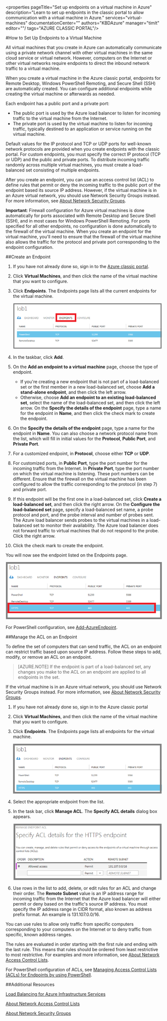<properties 
	pageTitle="Set up endpoints on a virtual machine in Azure" 
	description="Learn to set up endpoints in the classic portal to allow communication with a virtual machine in Azure." 
	services="virtual-machines" 
	documentationCenter="" 
	authors="KBDAzure" 
	manager="timlt" 
	editor=""/
	tags="AZURE CLASSIC PORTAL"/>

<tags 
	ms.service="virtual-machines" 
	ms.workload="infrastructure-services" 
	ms.tgt_pltfrm="na" 
	ms.devlang="na" 
	ms.topic="article" 
	ms.date="04/27/2015" 
	ms.author="kathydav"/>

#How to Set Up Endpoints to a Virtual Machine

All virtual machines that you create in Azure can automatically communicate using a private network channel with other virtual machines in the same cloud service or virtual network. However, computers on the Internet or other virtual networks require endpoints to direct the inbound network traffic to a virtual machine.

When you create a virtual machine in the Azure classic portal, endpoints for Remote Desktop, Windows PowerShell Remoting, and Secure Shell (SSH) are automatically created. You can configure additional endpoints while creating the virtual machine or afterwards as needed. 

Each endpoint has a public port and a private port:

- The public port is used by the Azure load balancer to listen for incoming traffic to the virtual machine from the Internet. 
- The private port is used by the virtual machine to listen for incoming traffic, typically destined to an application or service running on the virtual machine.

Default values for the IP protocol and TCP or UDP ports for well-known network protocols are provided when you create endpoints with the classic portal. For custom endpoints, you must specify the correct IP protocol (TCP or UDP) and the public and private ports. To distribute incoming traffic randomly across multiple virtual machines, you must create a load-balanced set consisting of multiple endpoints.

After you create an endpoint, you can use an access control list (ACL) to define rules that permit or deny the incoming traffic to the public port of the endpoint based its source IP address. However, if the virtual machine is in an Azure virtual network, you should use Network Security Groups instead. For more information, see [About Network Security Groups](https://msdn.microsoft.com/library/azure/dn848316.aspx).

**Important**: Firewall configuration for Azure virtual machines is done automatically for ports associated with Remote Desktop and Secure Shell (SSH), and in most cases for Windows PowerShell Remoting. For ports specified for all other endpoints, no configuration is done automatically to the firewall of the virtual machine. When you create an endpoint for the virtual machine, you'll need to ensure that the firewall of the virtual machine also allows the traffic for the protocol and private port corresponding to the endpoint configuration.

##Create an Endpoint

1.	If you have not already done so, sign in to the [Azure classic portal](http://manage.windowsazure.com/).
2.	Click **Virtual Machines**, and then click the name of the virtual machine that you want to configure.
3.	Click **Endpoints**. The Endpoints page lists all the current endpoints for the virtual machine.

	![Endpoints](./media/virtual-machines-set-up-endpoints-classic-portal/endpointswindows.png)
 
4.	In the taskbar, click **Add**. 
5.	On the **Add an endpoint to a virtual machine** page, choose the type of endpoint. 

	- If you're creating a new endpoint that is not part of a load-balanced set or the first member in a new load-balanced set, choose **Add a stand-alone endpoint**, and then click the left arrow.
	- Otherwise, choose **Add an endpoint to an existing load-balanced set**, select the name of the load-balanced set, and then click the left arrow. On the **Specify the details of the endpoint** page, type a name for the endpoint in **Name**, and then click the check mark to create the endpoint.

6.	On the **Specify the details of the endpoint** page, type a name for the endpoint in **Name**. You can also choose a network protocol name from the list, which will fill in initial values for the **Protocol**, **Public Port**, and **Private Port**.
7.	For a customized endpoint, in **Protocol**, choose either **TCP** or **UDP**.
8.	For customized ports, in **Public Port**, type the port number for the incoming traffic from the Internet. In **Private Port**, type the port number on which the virtual machine is listening. These port numbers can be different. Ensure that the firewall on the virtual machine has been configured to allow the traffic corresponding to the protocol (in step 7) and private port.
9.	If this endpoint will be the first one in a load-balanced set, click **Create a load-balanced set**, and then click the right arrow. On the **Configure the load-balanced set** page, specify a load-balanced set name, a probe protocol and port, and the probe interval and number of probes sent. The Azure load balancer sends probes to the virtual machines in a load-balanced set to monitor their availability. The Azure load balancer does not forward traffic to virtual machines that do not respond to the probe. Click the right arrow.
10.	Click the check mark to create the endpoint.

You will now see the endpoint listed on the Endpoints page.

![Endpoint creation successful](./media/virtual-machines-set-up-endpoints-classic-portal/endpointwindowsnew.png)
 
For PowerShell configuration, see [Add-AzureEndpoint](https://msdn.microsoft.com/library/azure/dn495300.aspx).

##Manage the ACL on an Endpoint

To define the set of computers that can send traffic, the ACL on an endpoint can restrict traffic based upon source IP address. Follow these steps to add, modify, or remove an ACL on an endpoint.

> [AZURE.NOTE] If the endpoint is part of a load-balanced set, any changes you make to the ACL on an endpoint are applied to all endpoints in the set.

If the virtual machine is in an Azure virtual network, you should use Network Security Groups instead. For more information, see [About Network Security Groups](https://msdn.microsoft.com/library/azure/dn848316.aspx).


1.	If you have not already done so, sign in to the Azure classic portal
2.	Click **Virtual Machines**, and then click the name of the virtual machine that you want to configure.
3.	Click **Endpoints**. The Endpoints page lists all endpoints for the virtual machine.

    ![ACL list](./media/virtual-machines-set-up-endpoints-classic-portal/EndpointsShowsDefaultEndpointsForVM.png)
 
4.	Select the appropriate endpoint from the list. 
5.	In the task bar, click **Manage ACL**. The **Specify ACL details** dialog box appears.

    ![Specify ACL details](./media/virtual-machines-set-up-endpoints-classic-portal/EndpointACLdetails.png)
 
6.	Use rows in the list to add, delete, or edit rules for an ACL and change their order. The **Remote Subnet** value is an IP address range for incoming traffic from the Internet that the Azure load balancer will either permit or deny based on the traffic's source IP address. You must specify the IP address range in CIDR format, also known as address prefix format. An example is 131.107.0.0/16. 

You can use rules to allow only traffic from specific computers corresponding to your computers on the Internet or to deny traffic from specific, known address ranges.

The rules are evaluated in order starting with the first rule and ending with the last rule. This means that rules should be ordered from least restrictive to most restrictive. For examples and more information, see [About Network Access Control Lists](http://go.microsoft.com/fwlink/p/?linkid=303816&clcid=0x409).

For PowerShell configuration of ACLs, see [Managing Access Control Lists (ACLs) for Endpoints by using PowerShell](https://msdn.microsoft.com/library/azure/dn376543.aspx).

##Additional Resources

[Load Balancing for Azure Infrastructure Services](virtual-machines-load-balance.md)

[About Network Access Control Lists](http://go.microsoft.com/fwlink/p/?linkid=303816&clcid=0x409)

[About Network Security Groups](https://msdn.microsoft.com/library/azure/dn848316.aspx)


